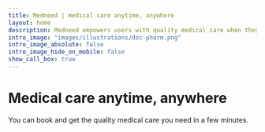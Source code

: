 ```yaml
---
title: Medneed | medical care anytime, anywhere
layout: home
description: Medneed empowers users with quality medical care when they need it and where they need it.
intro_image: "images/illustrations/doc-pharm.png"
intro_image_absolute: false
intro_image_hide_on_mobile: false
show_call_box: true
---
```


# Medical care anytime, anywhere

You can book and get the quality medical care you need in a few minutes.